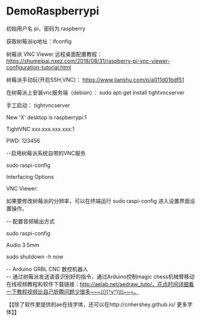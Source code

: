# DemoRaspberrypi

初始用户名 pi，密码为 raspberry

获取树莓派ip地址：ifconfig

树莓派 VNC Viewer 远程桌面配置教程： 
https://shumeipai.nxez.com/2018/08/31/raspberry-pi-vnc-viewer-configuration-tutorial.html

树莓派手动玩(开启SSH,VNC)： 
https://www.jianshu.com/p/a011d01bdf51

在树莓派上安装vnc服务端（debian）： 
sudo apt-get install tightvncserver

手工启动： 
tightvncserver

New 'X' desktop is raspberrypi:1

TightVNC xxx.xxx.xxx.xxx:1

PWD: 123456

--启用树莓派系统自带的VNC服务

sudo raspi-config

Interfacing Options

VNC Viewer:  

如果要修改树莓派的分辨率，可以在终端运行 sudo raspi-config 进入设置界面设置操作。

-- 配置音频输出方式

sudo raspi-config

Audio 3.5mm

sudo shutdown -h now


--  Arduino GRBL CNC 数控机器人  
--  通过树莓派发送语音识别好的指令，通过Arduino控制magic chess机械臂移动  
在线视频教程和软件下载链接：http://aelab.net/aedraw_tuto/，花点时间详细看一下教程视频比自己折腾问题少很多~~~///(^v^)\\\~~~。  

【【除了软件里提供的ae在线字体，还可以在http://cnhershey.github.io/ 更多字体】】  
  
  

